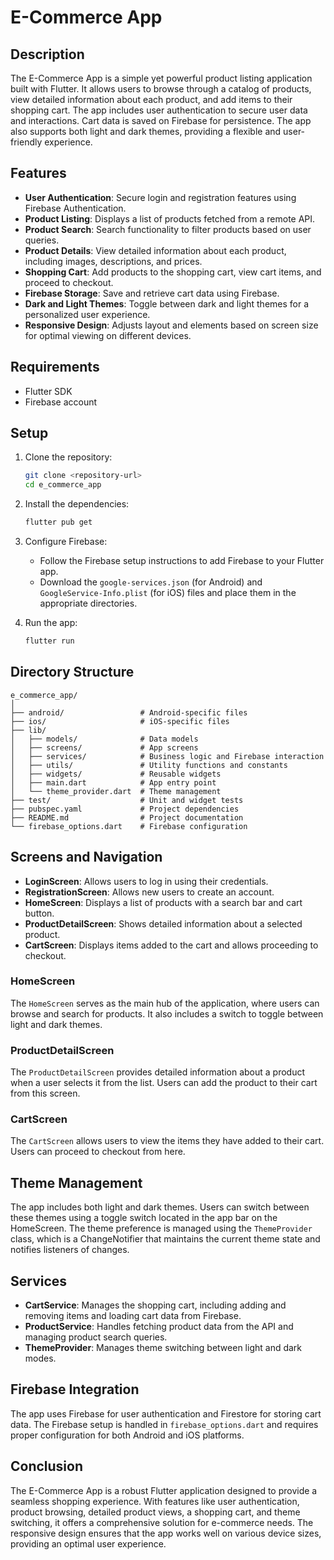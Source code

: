 # E-Commerce App

## Description
The E-Commerce App is a simple yet powerful product listing application built with Flutter. It allows users to browse through a catalog of products, view detailed information about each product, and add items to their shopping cart. The app includes user authentication to secure user data and interactions. Cart data is saved on Firebase for persistence. The app also supports both light and dark themes, providing a flexible and user-friendly experience.

## Features
- **User Authentication**: Secure login and registration features using Firebase Authentication.
- **Product Listing**: Displays a list of products fetched from a remote API.
- **Product Search**: Search functionality to filter products based on user queries.
- **Product Details**: View detailed information about each product, including images, descriptions, and prices.
- **Shopping Cart**: Add products to the shopping cart, view cart items, and proceed to checkout.
- **Firebase Storage**: Save and retrieve cart data using Firebase.
- **Dark and Light Themes**: Toggle between dark and light themes for a personalized user experience.
- **Responsive Design**: Adjusts layout and elements based on screen size for optimal viewing on different devices.

## Requirements
- Flutter SDK
- Firebase account

## Setup

1. Clone the repository:
   ```bash
   git clone <repository-url>
   cd e_commerce_app
   ```

2. Install the dependencies:
   ```bash
   flutter pub get
   ```

3. Configure Firebase:
   - Follow the Firebase setup instructions to add Firebase to your Flutter app.
   - Download the `google-services.json` (for Android) and `GoogleService-Info.plist` (for iOS) files and place them in the appropriate directories.

4. Run the app:
   ```bash
   flutter run
   ```

## Directory Structure
```
e_commerce_app/
│
├── android/                 # Android-specific files
├── ios/                     # iOS-specific files
├── lib/
│   ├── models/              # Data models
│   ├── screens/             # App screens
│   ├── services/            # Business logic and Firebase interaction
│   ├── utils/               # Utility functions and constants
│   ├── widgets/             # Reusable widgets
│   ├── main.dart            # App entry point
│   └── theme_provider.dart  # Theme management
├── test/                    # Unit and widget tests
├── pubspec.yaml             # Project dependencies
├── README.md                # Project documentation
└── firebase_options.dart    # Firebase configuration
```

## Screens and Navigation

- **LoginScreen**: Allows users to log in using their credentials.
- **RegistrationScreen**: Allows new users to create an account.
- **HomeScreen**: Displays a list of products with a search bar and cart button.
- **ProductDetailScreen**: Shows detailed information about a selected product.
- **CartScreen**: Displays items added to the cart and allows proceeding to checkout.

### HomeScreen
The `HomeScreen` serves as the main hub of the application, where users can browse and search for products. It also includes a switch to toggle between light and dark themes.

### ProductDetailScreen
The `ProductDetailScreen` provides detailed information about a product when a user selects it from the list. Users can add the product to their cart from this screen.

### CartScreen
The `CartScreen` allows users to view the items they have added to their cart. Users can proceed to checkout from here.

## Theme Management
The app includes both light and dark themes. Users can switch between these themes using a toggle switch located in the app bar on the HomeScreen. The theme preference is managed using the `ThemeProvider` class, which is a ChangeNotifier that maintains the current theme state and notifies listeners of changes.

## Services
- **CartService**: Manages the shopping cart, including adding and removing items and loading cart data from Firebase.
- **ProductService**: Handles fetching product data from the API and managing product search queries.
- **ThemeProvider**: Manages theme switching between light and dark modes.

## Firebase Integration
The app uses Firebase for user authentication and Firestore for storing cart data. The Firebase setup is handled in `firebase_options.dart` and requires proper configuration for both Android and iOS platforms.

## Conclusion
The E-Commerce App is a robust Flutter application designed to provide a seamless shopping experience. With features like user authentication, product browsing, detailed product views, a shopping cart, and theme switching, it offers a comprehensive solution for e-commerce needs. The responsive design ensures that the app works well on various device sizes, providing an optimal user experience.